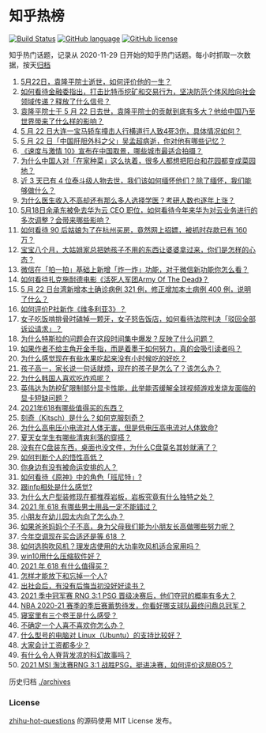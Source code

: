 # 知乎热榜
[![Build Status](https://github.com/ToWeLong/zhihu-hot-questions/workflows/CI/badge.svg)](https://github.com/ToWeLong/zhihu-hot-questions/actions)
[![GitHub language](https://img.shields.io/badge/language-golang-orange.svg)](https://golang.org/)
[![GitHub license](https://img.shields.io/github/license/ToWeLong/zhihu-hot-questions)](https://github.com/ToWeLong/zhihu-hot-questions/blob/main/LICENSE)

知乎热门话题，记录从 2020-11-29 日开始的知乎热门话题。每小时抓取一次数据，按天[归档](./archives)

<!-- BEGIN -->

1. [5月22日，袁隆平院士逝世，如何评价他的一生？](https://www.zhihu.com/question/460808291)
1. [如何看待金融委指出，打击比特币挖矿和交易行为，坚决防范个体风险向社会领域传递？释放了什么信号？](https://www.zhihu.com/question/460721703)
1. [袁隆平院士于 5 月 22 日去世，袁隆平院士的贡献到底有多大？他给中国乃至世界带来了什么样的影响？](https://www.zhihu.com/question/460812976)
1. [5 月 22 日大连一宝马轿车撞击人行横道行人致4死3伤，具体情况如何？](https://www.zhihu.com/question/460803059)
1. [5 月 22 日「中国肝胆外科之父」吴孟超病逝，你对他有哪些记忆？](https://www.zhihu.com/question/460817685)
1. [《速度与激情 10》宣布在中国取景，哪些城市最适合拍摄？](https://www.zhihu.com/question/459923679)
1. [为什么中国人对「在家种菜」这么执着，很多人都想把阳台和花园都变成菜园地？](https://www.zhihu.com/question/460289845)
1. [近 3 天已有 4 位泰斗级人物去世，我们该如何缅怀他们？除了缅怀，我们能够做什么？](https://www.zhihu.com/question/460833743)
1. [为什么医生收入不高却还有那么多人选择学医？考研人数也逐年上涨？](https://www.zhihu.com/question/459240182)
1. [5月18日余承东被免去华为云 CEO 职位，如何看待今年来华为对云业务进行的多次调整？会带来哪些影响？](https://www.zhihu.com/question/460199755)
1. [如何看待 90 后姑娘为了在杭州买房，竟然网上招嫖，被抓时存款已有 160 万？](https://www.zhihu.com/question/460671555)
1. [宝宝八个月，大姑姐家总把她孩子不用的东西让婆婆拿过来，你们是怎样的心态？](https://www.zhihu.com/question/460493652)
1. [微信在「拍一拍」基础上新增「炸一炸」功能，对于微信新功能你怎么看？](https://www.zhihu.com/question/460330878)
1. [如何看待扎克施耐德电影《活死人军团Army Of The Dead》？](https://www.zhihu.com/question/460696355)
1. [5 月 22 日台湾新增本土确诊病例 321 例，修正增加本土病例 400 例，说明了什么？](https://www.zhihu.com/question/460819141)
1. [如何评价P社新作《维多利亚3》？](https://www.zhihu.com/question/460679693)
1. [女子吃饭啃排骨时磕掉一颗牙，女子怒告饭店，如何看待法院判决「驳回全部诉讼请求」？](https://www.zhihu.com/question/460584839)
1. [为什么特斯拉的问题会在这段时间集中爆发？反映了什么问题？](https://www.zhihu.com/question/460594922)
1. [如果作者不给主角开金手指，而是着墨于如何努力，真的会吸引读者吗？](https://www.zhihu.com/question/304134050)
1. [为什么感觉现在有些水果吃起来没有小时候吃的好吃？](https://www.zhihu.com/question/393480064)
1. [孩子高一，家长说一句话就烦，现在的孩子是怎么了？该怎么办？](https://www.zhihu.com/question/446145871)
1. [为什么韩国人喜欢吃炸鸡呢？](https://www.zhihu.com/question/22146758)
1. [英伟达为防挖矿限制部分显卡性能，此举能否缓解全球视频游戏发烧友面临的显卡短缺问题？](https://www.zhihu.com/question/460253316)
1. [2021年618有哪些值得买的东西？](https://www.zhihu.com/question/456666788)
1. [刻奇（Kitsch）是什么？如何克服刻奇？](https://www.zhihu.com/question/27039705)
1. [为什么高电压小电流对人体无害，但是低电压高电流对人体致命?](https://www.zhihu.com/question/388159656)
1. [夏天女学生有哪些清爽利落的穿搭？](https://www.zhihu.com/question/395417374)
1. [没有在C盘装东西，桌面也没文件，为什么C盘莫名其妙就满了？](https://www.zhihu.com/question/456677257)
1. [如何判断个人的悟性高低？](https://www.zhihu.com/question/24123447)
1. [你身边有没有被命运安排的人？](https://www.zhihu.com/question/288026861)
1. [如何看待《原神》中的角色「班尼特」?](https://www.zhihu.com/question/460105538)
1. [跟infp相处是什么感觉?](https://www.zhihu.com/question/333771420)
1. [为什么大户型装修现在都推荐岩板，岩板究竟有什么独特之处？](https://www.zhihu.com/question/453836267)
1. [2021 年 618 有哪些男士用品一定不能错过？](https://www.zhihu.com/question/457158249)
1. [小朋友在幼儿园太内向了怎么办？](https://www.zhihu.com/question/369964257)
1. [如果爸爸妈妈个子不高，身为父母我们能为小朋友长高做哪些努力呢？](https://www.zhihu.com/question/458666216)
1. [今年空调现在买合适还是等 618 ？](https://www.zhihu.com/question/457239251)
1. [如何选购吹风机？理发店使用的大功率吹风机适合家用吗？](https://www.zhihu.com/question/21798839)
1. [win10用什么压缩软件好？](https://www.zhihu.com/question/267668022)
1. [2021 年 618 有什么值得买？](https://www.zhihu.com/question/456666024)
1. [怎样才能放下和忘掉一个人?](https://www.zhihu.com/question/459978119)
1. [出社会后，有没有后悔当初没好好读书？](https://www.zhihu.com/question/458678269)
1. [2021 季中冠军赛 RNG 3:1 PSG 晋级决赛后，他们夺冠的概率有多大？](https://www.zhihu.com/question/460740863)
1. [NBA 2020-21 赛季的季后赛蓄势待发，你看好哪支球队最终问鼎总冠军？](https://www.zhihu.com/question/459422798)
1. [寝室里有三个卷王是什么感受？](https://www.zhihu.com/question/431850162)
1. [不确定一个人喜不喜欢你怎么办？](https://www.zhihu.com/question/457733429)
1. [什么型号的电脑对 Linux（Ubuntu）的支持比较好？](https://www.zhihu.com/question/456786411)
1. [大家会计工资都多少？](https://www.zhihu.com/question/392926139)
1. [有什么令人脊背发凉的科幻故事吗？](https://www.zhihu.com/question/454766708)
1. [2021 MSI 淘汰赛RNG 3:1 战胜PSG，挺进决赛，如何评价这局BO5？](https://www.zhihu.com/question/460740119)

<!-- END -->

历史归档 [./archives](./archives)


### License
[zhihu-hot-questions](https://github.com/towelong/zhihu-hot-questions) 的源码使用 MIT License 发布。